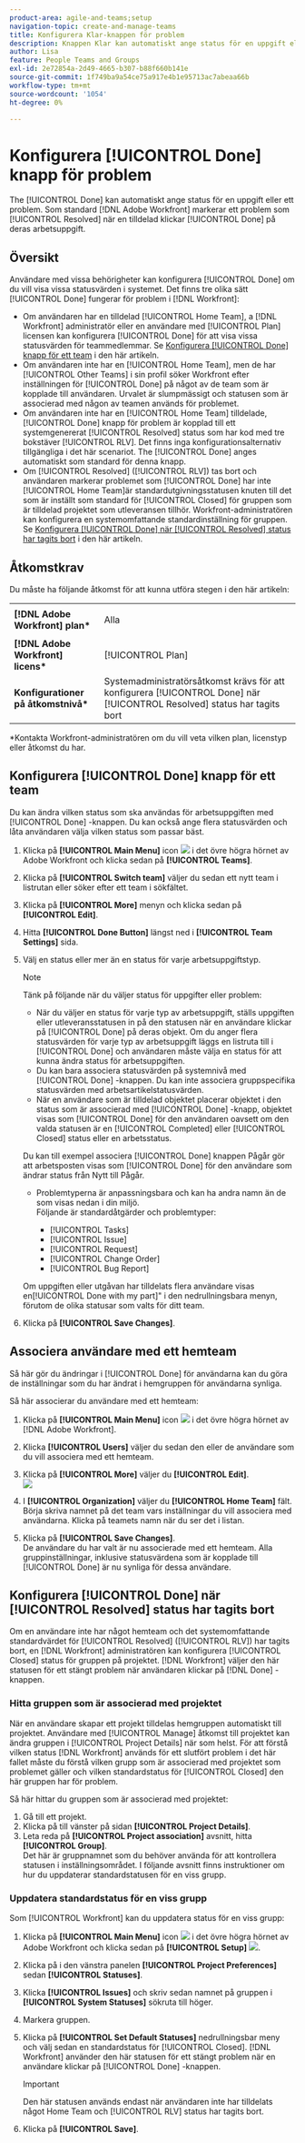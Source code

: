 ```yaml
---
product-area: agile-and-teams;setup
navigation-topic: create-and-manage-teams
title: Konfigurera Klar-knappen för problem
description: Knappen Klar kan automatiskt ange status för en uppgift eller ett problem. Som standard markerar Adobe Workfront ett problem som Löst när en tilldelad klickar på Klar på sin arbetsuppgift.
author: Lisa
feature: People Teams and Groups
exl-id: 2e72854a-2d49-4665-b307-b88f660b141e
source-git-commit: 1f749ba9a54ce75a917e4b1e95713ac7abeaa66b
workflow-type: tm+mt
source-wordcount: '1054'
ht-degree: 0%

---
```


# Konfigurera [!UICONTROL Done] knapp för problem

The [!UICONTROL Done] kan automatiskt ange status för en uppgift eller ett problem. Som standard [!DNL Adobe Workfront] markerar ett problem som [!UICONTROL Resolved] när en tilldelad klickar [!UICONTROL Done] på deras arbetsuppgift.

## Översikt

Användare med vissa behörigheter kan konfigurera [!UICONTROL Done] om du vill visa vissa statusvärden i systemet. Det finns tre olika sätt [!UICONTROL Done] fungerar för problem i [!DNL Workfront]:

* Om användaren har en tilldelad [!UICONTROL Home Team], a [!DNL Workfront] administratör eller en användare med [!UICONTROL Plan] licensen kan konfigurera [!UICONTROL Done] för att visa vissa statusvärden för teammedlemmar. Se [Konfigurera [!UICONTROL Done] knapp för ett team](#configure-the-uicontrol-done-button-for-a-team) i den här artikeln.
* Om användaren inte har en [!UICONTROL Home Team], men de har [!UICONTROL Other Teams] i sin profil söker Workfront efter inställningen för [!UICONTROL Done] på något av de team som är kopplade till användaren. Urvalet är slumpmässigt och statusen som är associerad med någon av teamen används för problemet.
* Om användaren inte har en [!UICONTROL Home Team] tilldelade, [!UICONTROL Done] knapp för problem är kopplad till ett systemgenererat [!UICONTROL Resolved] status som har kod med tre bokstäver [!UICONTROL RLV]. Det finns inga konfigurationsalternativ tillgängliga i det här scenariot. The [!UICONTROL Done] anges automatiskt som standard för denna knapp.
* Om [!UICONTROL Resolved] ([!UICONTROL RLV]) tas bort och användaren markerar problemet som [!UICONTROL Done] har inte [!UICONTROL Home Team]är standardutgivningsstatusen knuten till det som är inställt som standard för [!UICONTROL Closed] för gruppen som är tilldelad projektet som utleveransen tillhör. Workfront-administratören kan konfigurera en systemomfattande standardinställning för gruppen. Se [Konfigurera [!UICONTROL Done] när [!UICONTROL Resolved] status har tagits bort](#configure-the-uicontrol-done-button-when-the-uicontrol-resolved-status-has-been-deleted) i den här artikeln.

## Åtkomstkrav

Du måste ha följande åtkomst för att kunna utföra stegen i den här artikeln:

<table style="table-layout:auto"> 
 <col> 
 </col> 
 <col> 
 </col> 
 <tbody> 
  <tr> 
   <td role="rowheader"><strong>[!DNL Adobe Workfront] plan*</strong></td> 
   <td> <p>Alla</p> </td> 
  </tr> 
  <tr> 
   <td role="rowheader"><strong>[!DNL Adobe Workfront] licens*</strong></td> 
   <td> <p>[!UICONTROL Plan] </p> </td> 
  </tr> 
  <tr> 
   <td role="rowheader"><strong>Konfigurationer på åtkomstnivå*</strong></td> 
   <td>Systemadministratörsåtkomst krävs för att konfigurera [!UICONTROL Done] när [!UICONTROL Resolved] status har tagits bort</td> 
  </tr> 
 </tbody> 
</table>

&#42;Kontakta Workfront-administratören om du vill veta vilken plan, licenstyp eller åtkomst du har.

## Konfigurera [!UICONTROL Done] knapp för ett team

Du kan ändra vilken status som ska användas för arbetsuppgiften med [!UICONTROL Done] -knappen. Du kan också ange flera statusvärden och låta användaren välja vilken status som passar bäst.

1. Klicka på **[!UICONTROL Main Menu]** icon ![](assets/main-menu-icon.png) i det övre högra hörnet av Adobe Workfront och klicka sedan på **[!UICONTROL Teams]**.

1. Klicka på **[!UICONTROL Switch team]** väljer du sedan ett nytt team i listrutan eller söker efter ett team i sökfältet.
1. Klicka på **[!UICONTROL More]** menyn och klicka sedan på **[!UICONTROL Edit]**.
1. Hitta **[!UICONTROL Done Button]** längst ned i **[!UICONTROL Team Settings]** sida.

1. Välj en status eller mer än en status för varje arbetsuppgiftstyp.

   >[!NOTE]
   >
   >Tänk på följande när du väljer status för uppgifter eller problem:
   >
   >* När du väljer en status för varje typ av arbetsuppgift, ställs uppgiften eller utleveransstatusen in på den statusen när en användare klickar på [!UICONTROL Done] på deras objekt. Om du anger flera statusvärden för varje typ av arbetsuppgift läggs en listruta till i [!UICONTROL Done] och användaren måste välja en status för att kunna ändra status för arbetsuppgiften.
   >* Du kan bara associera statusvärden på systemnivå med [!UICONTROL Done] -knappen. Du kan inte associera gruppspecifika statusvärden med arbetsartikelstatusvärden.
   >* När en användare som är tilldelad objektet placerar objektet i den status som är associerad med [!UICONTROL Done] -knapp, objektet visas som [!UICONTROL Done] för den användaren oavsett om den valda statusen är en [!UICONTROL Completed] eller [!UICONTROL Closed] status eller en arbetsstatus.
   >   
   >   
   >  Du kan till exempel associera [!UICONTROL Done] knappen Pågår gör att arbetsposten visas som [!UICONTROL Done] för den användare som ändrar status från Nytt till Pågår.
   >   
   >* Problemtyperna är anpassningsbara och kan ha andra namn än de som visas nedan i din miljö.\
   >  Följande är standardåtgärder och problemtyper:
   >     
   >   * [!UICONTROL Tasks]
   >   * [!UICONTROL Issue]
   >   * [!UICONTROL Request]
   >   * [!UICONTROL Change Order]
   >   * [!UICONTROL Bug Report]

   Om uppgiften eller utgåvan har tilldelats flera användare visas en[!UICONTROL Done with my part]&quot; i den nedrullningsbara menyn, förutom de olika statusar som valts för ditt team.

1. Klicka på **[!UICONTROL Save Changes]**.

## Associera användare med ett hemteam

Så här gör du ändringar i [!UICONTROL Done] för användarna kan du göra de inställningar som du har ändrat i hemgruppen för användarna synliga.

Så här associerar du användare med ett hemteam:

1. Klicka på **[!UICONTROL Main Menu]** icon ![](assets/main-menu-icon.png) i det övre högra hörnet av [!DNL Adobe Workfront].

1. Klicka **[!UICONTROL Users]** väljer du sedan den eller de användare som du vill associera med ett hemteam.
1. Klicka på **[!UICONTROL More]** väljer du **[!UICONTROL Edit]**.\
   ![](assets/user-settings-nwe-350x291.png)

1. I **[!UICONTROL Organization]** väljer du **[!UICONTROL Home Team]** fält. Börja skriva namnet på det team vars inställningar du vill associera med användarna. Klicka på teamets namn när du ser det i listan.

1. Klicka på **[!UICONTROL Save Changes]**.\
   De användare du har valt är nu associerade med ett hemteam.
Alla gruppinställningar, inklusive statusvärdena som är kopplade till [!UICONTROL Done] är nu synliga för dessa användare.

## Konfigurera [!UICONTROL Done] när [!UICONTROL Resolved] status har tagits bort

Om en användare inte har något hemteam och det systemomfattande standardvärdet för [!UICONTROL Resolved] ([!UICONTROL RLV]) har tagits bort, en [!DNL Workfront] administratören kan konfigurera [!UICONTROL Closed] status för gruppen på projektet. [!DNL Workfront] väljer den här statusen för ett stängt problem när användaren klickar på [!DNL Done] -knappen.

### Hitta gruppen som är associerad med projektet

När en användare skapar ett projekt tilldelas hemgruppen automatiskt till projektet. Användare med [!UICONTROL Manage] åtkomst till projektet kan ändra gruppen i [!UICONTROL Project Details] när som helst. För att förstå vilken status [!DNL Workfront] används för ett slutfört problem i det här fallet måste du förstå vilken grupp som är associerad med projektet som problemet gäller och vilken standardstatus för [!UICONTROL Closed] den här gruppen har för problem.

Så här hittar du gruppen som är associerad med projektet:

1. Gå till ett projekt.
1. Klicka på till vänster på sidan **[!UICONTROL Project Details]**.
1. Leta reda på **[!UICONTROL Project association]** avsnitt, hitta **[!UICONTROL Group]**.\
   Det här är gruppnamnet som du behöver använda för att kontrollera statusen i inställningsområdet. I följande avsnitt finns instruktioner om hur du uppdaterar standardstatusen för en viss grupp.

### Uppdatera standardstatus för en viss grupp

Som [!UICONTROL Workfront] kan du uppdatera status för en viss grupp:

1. Klicka på **[!UICONTROL Main Menu]** icon ![](assets/main-menu-icon.png) i det övre högra hörnet av Adobe Workfront och klicka sedan på **[!UICONTROL Setup]** ![](assets/gear-icon-settings.png).
1. Klicka på i den vänstra panelen **[!UICONTROL Project Preferences]** sedan **[!UICONTROL Statuses]**.

1. Klicka **[!UICONTROL Issues]** och skriv sedan namnet på gruppen i **[!UICONTROL System Statuses]** sökruta till höger.

1. Markera gruppen.
1. Klicka på **[!UICONTROL Set Default Statuses]** nedrullningsbar meny och välj sedan en standardstatus för [!UICONTROL Closed]. [!DNL Workfront] använder den här statusen för ett stängt problem när en användare klickar på [!UICONTROL Done] -knappen.

   >[!IMPORTANT]
   >
   >Den här statusen används endast när användaren inte har tilldelats något Home Team och [!UICONTROL RLV] status har tagits bort.

1. Klicka på **[!UICONTROL Save]**.
